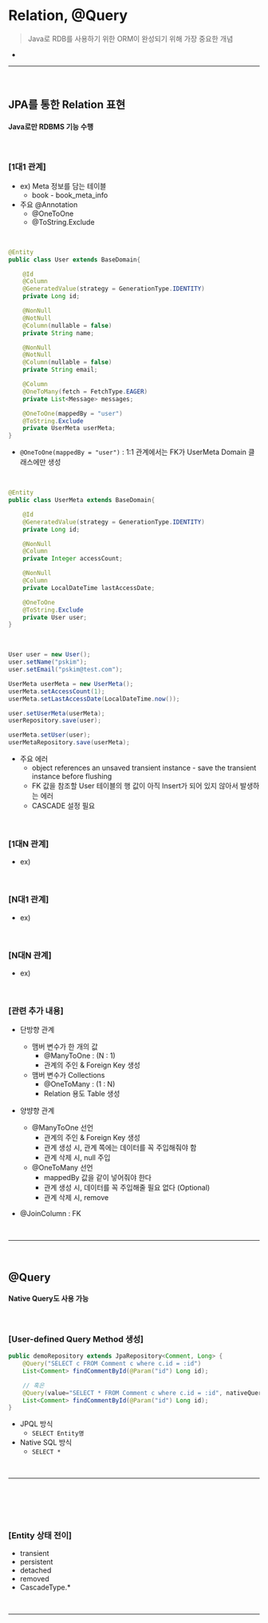 # Relation, @Query
> Java로 RDB를 사용하기 위한 ORM이 완성되기 위해 가장 중요한 개념
* 

<hr>
<br>

## JPA를 통한 Relation 표현
#### Java로만 RDBMS 기능 수행

<br>

### [1대1 관계]

* ex) Meta 정보를 담는 테이블
  * book - book_meta_info 
* 주요 @Annotation
  * @OneToOne
  * @ToString.Exclude

<br>

```java
@Entity
public class User extends BaseDomain{

    @Id
    @Column
    @GeneratedValue(strategy = GenerationType.IDENTITY)
    private Long id;

    @NonNull
    @NotNull
    @Column(nullable = false)
    private String name;

    @NonNull
    @NotNull
    @Column(nullable = false)
    private String email;

    @Column
    @OneToMany(fetch = FetchType.EAGER)
    private List<Message> messages;

    @OneToOne(mappedBy = "user")
    @ToString.Exclude
    private UserMeta userMeta;
}
```
* `@OneToOne(mappedBy = "user")` : 1:1 관계에서는 FK가 UserMeta Domain 클래스에만 생성

<br>

```java
@Entity
public class UserMeta extends BaseDomain{

    @Id
    @GeneratedValue(strategy = GenerationType.IDENTITY)
    private Long id;

    @NonNull
    @Column
    private Integer accessCount;

    @NonNull
    @Column
    private LocalDateTime lastAccessDate;

    @OneToOne
    @ToString.Exclude
    private User user;
}
```

<br>

```java
User user = new User();
user.setName("pskim");
user.setEmail("pskim@test.com");

UserMeta userMeta = new UserMeta();
userMeta.setAccessCount(1);
userMeta.setLastAccessDate(LocalDateTime.now());

user.setUserMeta(userMeta);
userRepository.save(user);

userMeta.setUser(user);
userMetaRepository.save(userMeta);
```
* 주요 에러
  * object references an unsaved transient instance - save the transient instance before flushing 
  * FK 값을 참조할 User 테이블의 행 값이 아직 Insert가 되어 있지 않아서 발생하는 에러
  * CASCADE 설정 필요

<br>

### [1대N 관계]
* ex) 

<br>

### [N대1 관계]
* ex) 

<br>

### [N대N 관계]
* ex) 

<br>

### [관련 추가 내용]
* 단방향 관계
  * 맴버 변수가 한 개의 값
    * @ManyToOne : (N : 1)
    * 관계의 주인 & Foreign Key 생성
  * 맴버 변수가 Collections 
    * @OneToMany : (1 : N)
    * Relation 용도 Table 생성

* 양뱡향 관계 
  * @ManyToOne 선언
    * 관계의 주인 & Foreign Key 생성
    * 관계 생성 시, 관계 쪽에는 데이터를 꼭 주입해줘야 함
    * 관계 삭제 시, null 주입
  * @OneToMany 선언
    * mappedBy 값을 같이 넣어줘야 한다
    * 관계 생성 시, 데이터를 꼭 주입해줄 필요 없다 (Optional)
    * 관계 삭제 시, remove

* @JoinColumn : FK

<br>
<hr>
<br>

## @Query
#### Native Query도 사용 가능

<br>

### [User-defined Query Method 생성]
```java
public demoRepository extends JpaRepository<Comment, Long> {
    @Query("SELECT c FROM Comment c where c.id = :id")
    List<Comment> findCommentById(@Param("id") Long id);

    // 혹은 
    @Query(value="SELECT * FROM Comment c where c.id = :id", nativeQuery = true)
    List<Comment> findCommentById(@Param("id") Long id);
}
```
* JPQL 방식
  * `SELECT Entity명`
* Native SQL 방식 
  * `SELECT *`

<br>
<hr>
<br>

##
####

<br>

### [Entity 상태 전이]
* transient
* persistent
* detached
* removed
* CascadeType.* 

<br>
<hr>
<br>
